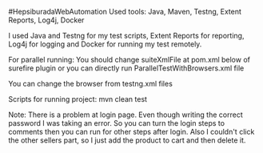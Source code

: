 #HepsiburadaWebAutomation
Used tools: Java, Maven, Testng, Extent Reports, Log4j, Docker

I used Java and Testng for my test scripts, Extent Reports for reporting, Log4j for logging and Docker for running my test remotely.

For parallel running: You should change suiteXmlFile at pom.xml below of surefire plugin or you can directly run ParallelTestWithBrowsers.xml file

You can change the browser from testng.xml files

Scripts for running project: 
mvn clean test

Note: There is a problem at login page. Even though writing the correct password I was taking an error. So you can turn the login steps to comments 
then you can run for other steps after login. Also I couldn't click the other sellers part, so I just add the product to cart and then delete it.
